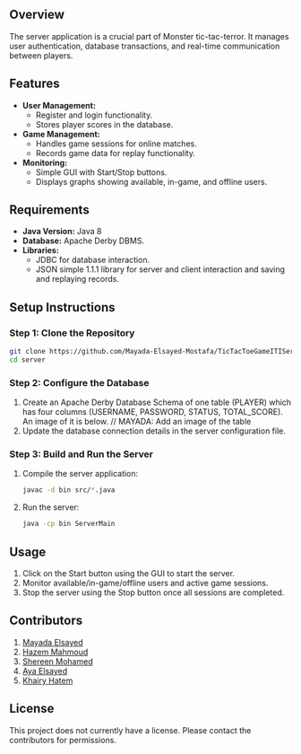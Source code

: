 ## Overview

The server application is a crucial part of Monster tic-tac-terror. It manages user authentication, database transactions, and real-time communication between players.



## Features

- **User Management:**
  - Register and login functionality.
  - Stores player scores in the database.
- **Game Management:**
  - Handles game sessions for online matches.
  - Records game data for replay functionality.
- **Monitoring:**
  - Simple GUI with Start/Stop buttons.
  - Displays graphs showing available, in-game, and offline users.



## Requirements

- **Java Version:** Java 8
- **Database:** Apache Derby DBMS.
- **Libraries:**
  - JDBC for database interaction.
  - JSON simple 1.1.1 library for server and client interaction and saving and replaying records.



## Setup Instructions

### Step 1: Clone the Repository

```bash
git clone https://github.com/Mayada-Elsayed-Mostafa/TicTacToeGameITIServer.git
cd server
```

### Step 2: Configure the Database

1. Create an Apache Derby Database Schema of one table (PLAYER) which has four columns (USERNAME, PASSWORD, STATUS, TOTAL_SCORE). An image of it is below.
   // MAYADA: Add an image of the table
2. Update the database connection details in the server configuration file.

### Step 3: Build and Run the Server

1. Compile the server application:
   ```bash
   javac -d bin src/*.java
   ```
2. Run the server:
   ```bash
   java -cp bin ServerMain
   ```



## Usage

1. Click on the Start button using the GUI to start the server.
2. Monitor available/in-game/offline users and active game sessions.
3. Stop the server using the Stop button once all sessions are completed.



## Contributors

1. [Mayada Elsayed](https://github.com/Mayada-Elsayed-Mostafa)
2. [Hazem Mahmoud](https://github.com/Hazem-web)
3. [Shereen Mohamed](https://github.com/shereenmohamed923)
4. [Aya Elsayed](https://github.com/aya-emam-0)
5. [Khairy Hatem](https://github.com/KhairySuleiman4)



## License
This project does not currently have a license. Please contact the contributors for permissions.
